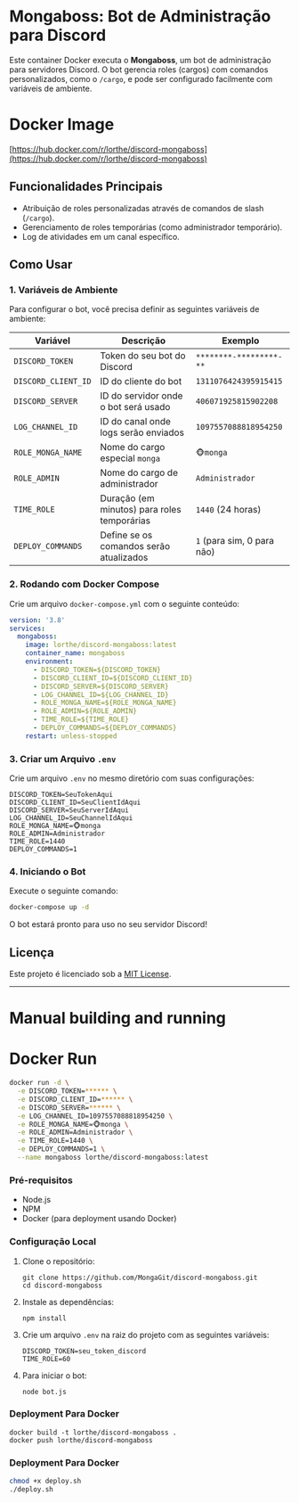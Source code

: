 ﻿
# Mongaboss: Bot de Administração para Discord

Este container Docker executa o **Mongaboss**, um bot de administração para servidores Discord. O bot gerencia roles (cargos) com comandos personalizados, como o `/cargo`, e pode ser configurado facilmente com variáveis de ambiente.

# Docker Image 

[https://hub.docker.com/r/lorthe/discord-mongaboss](https://hub.docker.com/r/lorthe/discord-mongaboss)

## Funcionalidades Principais

- Atribuição de roles personalizadas através de comandos de slash (`/cargo`).
- Gerenciamento de roles temporárias (como administrador temporário).
- Log de atividades em um canal específico.

## Como Usar

### 1. Variáveis de Ambiente

Para configurar o bot, você precisa definir as seguintes variáveis de ambiente:

| Variável             | Descrição                                  | Exemplo                              |
|----------------------|--------------------------------------------|--------------------------------------|
| `DISCORD_TOKEN`      | Token do seu bot do Discord                | `********-*********-**`              |
| `DISCORD_CLIENT_ID`  | ID do cliente do bot                       | `1311076424395915415`                |
| `DISCORD_SERVER`     | ID do servidor onde o bot será usado       | `406071925815902208`                 |
| `LOG_CHANNEL_ID`     | ID do canal onde logs serão enviados       | `1097557088818954250`                |
| `ROLE_MONGA_NAME`    | Nome do cargo especial `monga`             | `🐵monga`                            |
| `ROLE_ADMIN`         | Nome do cargo de administrador             | `Administrador`                      |
| `TIME_ROLE`          | Duração (em minutos) para roles temporárias| `1440` (24 horas)                    |
| `DEPLOY_COMMANDS`    | Define se os comandos serão atualizados    | `1` (para sim, 0 para não)           |

### 2. Rodando com Docker Compose

Crie um arquivo `docker-compose.yml` com o seguinte conteúdo:

```yaml
version: '3.8'
services:
  mongaboss:
    image: lorthe/discord-mongaboss:latest
    container_name: mongaboss
    environment:
      - DISCORD_TOKEN=${DISCORD_TOKEN}
      - DISCORD_CLIENT_ID=${DISCORD_CLIENT_ID}
      - DISCORD_SERVER=${DISCORD_SERVER}
      - LOG_CHANNEL_ID=${LOG_CHANNEL_ID}
      - ROLE_MONGA_NAME=${ROLE_MONGA_NAME}
      - ROLE_ADMIN=${ROLE_ADMIN}
      - TIME_ROLE=${TIME_ROLE}
      - DEPLOY_COMMANDS=${DEPLOY_COMMANDS}
    restart: unless-stopped
```

### 3. Criar um Arquivo `.env`

Crie um arquivo `.env` no mesmo diretório com suas configurações:

```dotenv
DISCORD_TOKEN=SeuTokenAqui
DISCORD_CLIENT_ID=SeuClientIdAqui
DISCORD_SERVER=SeuServerIdAqui
LOG_CHANNEL_ID=SeuChannelIdAqui
ROLE_MONGA_NAME=🐵monga
ROLE_ADMIN=Administrador
TIME_ROLE=1440
DEPLOY_COMMANDS=1
```

### 4. Iniciando o Bot

Execute o seguinte comando:

```bash
docker-compose up -d
```

O bot estará pronto para uso no seu servidor Discord!

## Licença

Este projeto é licenciado sob a [MIT License](https://opensource.org/licenses/MIT).

--- 

# Manual building and running

# Docker Run
```bash
docker run -d \
  -e DISCORD_TOKEN=****** \
  -e DISCORD_CLIENT_ID=****** \
  -e DISCORD_SERVER=****** \
  -e LOG_CHANNEL_ID=1097557088818954250 \
  -e ROLE_MONGA_NAME=🐵monga \
  -e ROLE_ADMIN=Administrador \
  -e TIME_ROLE=1440 \
  -e DEPLOY_COMMANDS=1 \
  --name mongaboss lorthe/discord-mongaboss:latest
````


### Pré-requisitos  

- Node.js  
- NPM  
- Docker (para deployment usando Docker)  

### Configuração Local

1. Clone o repositório:  
   ```  
   git clone https://github.com/MongaGit/discord-mongaboss.git  
   cd discord-mongaboss  
   ```  
3. Instale as dependências:
   ```  
   npm install  
   ```  
4. Crie um arquivo `.env` na raiz do projeto com as seguintes variáveis:  
   ```  
   DISCORD_TOKEN=seu_token_discord  
   TIME_ROLE=60  
   ```  
5. Para iniciar o bot:  
   ```  
   node bot.js  
   ```  

### Deployment Para Docker
```  
docker build -t lorthe/discord-mongaboss .
docker push lorthe/discord-mongaboss 
```  

### Deployment Para Docker
```bash
chmod +x deploy.sh
./deploy.sh  
```

